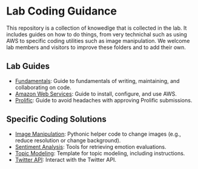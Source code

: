 # Lab Coding Guidance

This repository is a collection of knowedlge that is collected in the lab. It includes guides on how to do things, from very technichal such as using AWS to specific coding utilities such as image manipulation. We welcome lab members and visitors to improve these folders and to add their own. 


## Lab Guides

- [Fundamentals](./guides/fundamentals): Guide to fundamentals of writing,
  maintaining, and collaborating on code.
- [Amazon Web Services](./guides/aws): Guide to install, configure, and use AWS.
- [Prolific](./guides/prolific): Guide to avoid headaches with approving Prolific submissions.

## Specific Coding Solutions

- [Image Manipulation](./examples/image_manipulation): Pythonic helper code to change images (e.g., reduce resolution or change background).
- [Sentiment Analysis](./examples/sentiment_analysis): Tools for retrieving emotion evaluations.
- [Topic Modeling](./examples/topic_modeling): Template for topic  modeling, including instructions.
- [Twitter API](./examples/twitter_api): Interact with the Twitter API.
